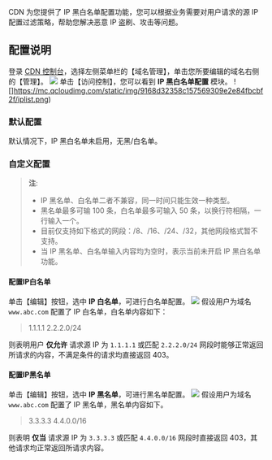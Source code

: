 CDN 为您提供了 IP 黑白名单配置功能，您可以根据业务需要对用户请求的源 IP 配置过滤策略，帮助您解决恶意 IP 盗刷、攻击等问题。

## 配置说明
登录 [CDN 控制台](https://console.qcloud.com/cdn)，选择左侧菜单栏的【域名管理】，单击您所要编辑的域名右侧的【管理】。
![](https://mc.qcloudimg.com/static/img/f2f50e0d81eb0a8c0dcb61d2ee37e6c9/manage.png)
单击【访问控制】，您可以看到 **IP 黑白名单配置** 模块。
![]https://mc.qcloudimg.com/static/img/9168d32358c157569309e2e84fbcbf2f/iplist.png)

### 默认配置
默认情况下，IP 黑白名单未启用，无黑/白名单。

### 自定义配置
> **注**:
> + IP 黑名单、白名单二者不兼容，同一时间只能生效一种类型。
> + 黑名单最多可输 100 条，白名单最多可输入 50 条，以换行符相隔，一行输入一个。
> + 目前仅支持如下格式的网段：/8、/16、/24、/32，其他网段格式暂不支持。
> + 当 IP 黑名单、白名单输入内容均为空时，表示当前未开启 IP 黑白名单功能。

#### 配置IP白名单
单击【编辑】按钮，选中 **IP 白名单**，可进行白名单配置。
![](https://mc.qcloudimg.com/static/img/f0ecdcbb58f4e30372b9aa8f0bbebfa0/iplist-white.png)
假设用户为域名 ```www.abc.com``` 配置了 IP 白名单，白名单内容如下：
> 1.1.1.1
> 2.2.2.0/24

则表明用户 **仅允许** 请求源 IP 为 ```1.1.1.1``` 或匹配 ```2.2.2.0/24``` 网段时能够正常返回所请求的内容，不满足条件的请求均直接返回 403。 
#### 配置IP黑名单
单击【编辑】按钮，选中 **IP 黑名单**，可进行黑名单配置。
![](https://mc.qcloudimg.com/static/img/da72c3cbe48612d41f1c820a47c85917/iplist-black.png)
假设用户为域名 ```www.abc.com``` 配置了 IP 黑名单，黑名单内容如下。
> 3.3.3.3
> 4.4.0.0/16

则表明 **仅当** 请求源 IP 为 ```3.3.3.3``` 或匹配 ```4.4.0.0/16``` 网段时直接返回 403，其他请求均正常返回所请求内容。